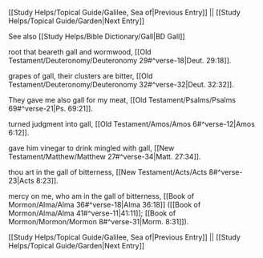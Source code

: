[[Study Helps/Topical Guide/Galilee, Sea of|Previous Entry]]  ||  [[Study Helps/Topical Guide/Garden|Next Entry]]

 See also [[Study Helps/Bible Dictionary/Gall|BD Gall]]

 root that beareth gall and wormwood, [[Old Testament/Deuteronomy/Deuteronomy 29#^verse-18|Deut. 29:18]].

 grapes of gall, their clusters are bitter, [[Old Testament/Deuteronomy/Deuteronomy 32#^verse-32|Deut. 32:32]].

 They gave me also gall for my meat, [[Old Testament/Psalms/Psalms 69#^verse-21|Ps. 69:21]].

 turned judgment into gall, [[Old Testament/Amos/Amos 6#^verse-12|Amos 6:12]].

 gave him vinegar to drink mingled with gall, [[New Testament/Matthew/Matthew 27#^verse-34|Matt. 27:34]].

 thou art in the gall of bitterness, [[New Testament/Acts/Acts 8#^verse-23|Acts 8:23]].

 mercy on me, who am in the gall of bitterness, [[Book of Mormon/Alma/Alma 36#^verse-18|Alma 36:18]] ([[Book of Mormon/Alma/Alma 41#^verse-11|41:11]]; [[Book of Mormon/Mormon/Mormon 8#^verse-31|Morm. 8:31]]).

[[Study Helps/Topical Guide/Galilee, Sea of|Previous Entry]]  ||  [[Study Helps/Topical Guide/Garden|Next Entry]]